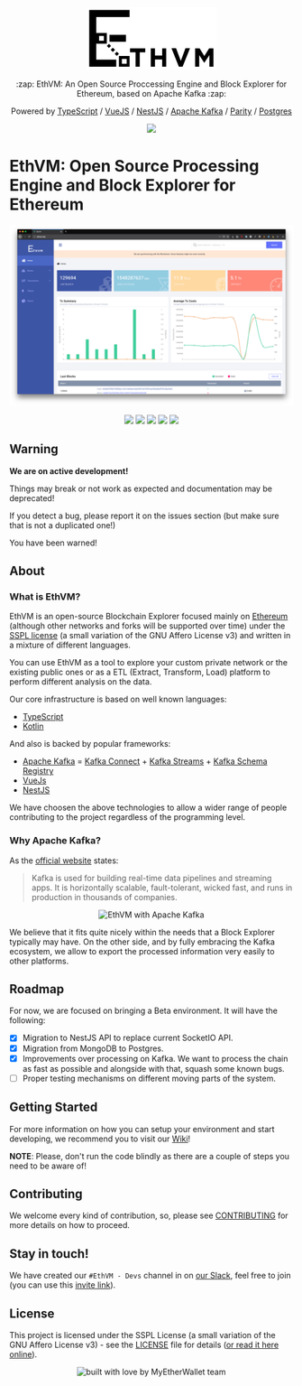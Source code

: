 <div align="center">
  <img src="https://raw.githubusercontent.com/EthVM/ethvm/master/.github/assets/logo.png" alt="ethvm-logo">
  <p>:zap: EthVM: An Open Source Proccessing Engine and Block Explorer for Ethereum, based on Apache Kafka :zap:</p>
  <p>Powered by <a href="https://www.typescriptlang.org/">TypeScript</a> / <a href="https://vuejs.org/">VueJS</a> / <a href="http://nestjs.com/">NestJS</a> / <a href="https://kafka.apache.org/">Apache Kafka</a> / <a href="https://github.com/paritytech/parity-ethereum">Parity</a> / <a href="https://www.postgresql.org">Postgres</a> 
  <p><a href="https://travis-ci.org/EthVM/EthVM.svg?branch=develop""><img src="https://travis-ci.org/EthVM/EthVM.svg?branch=develop"/></a></p>
</div>

# EthVM: Open Source Processing Engine and Block Explorer for Ethereum

![Screenshot example](.github/assets/ethvm.png)

<p align="center">
  <img src="https://raw.githubusercontent.com/EthVM/ethvm/develop/.github/assets/capture-1.png" width="100" />
  <img src="https://raw.githubusercontent.com/EthVM/ethvm/develop/.github/assets/capture-2.png" width="100" />
  <img src="https://raw.githubusercontent.com/EthVM/ethvm/develop/.github/assets/capture-3.png" width="100" /> 
  <img src="https://raw.githubusercontent.com/EthVM/ethvm/develop/.github/assets/capture-4.png" width="100" />
  <img src="https://raw.githubusercontent.com/EthVM/ethvm/develop/.github/assets/capture-5.png" width="100" />
</p>

## Warning

**We are on active development!** 

Things may break or not work as expected and documentation may be deprecated! 

If you detect a bug, please report it on the issues section (but make sure that is not a duplicated one!)

You have been warned!

## About

### What is EthVM?

EthVM is an open-source Blockchain Explorer focused mainly on [Ethereum](https://www.ethereum.org/) (although other networks and forks will be supported over time) under the [SSPL license](https://www.mongodb.com/licensing/server-side-public-license) (a small variation of the GNU Affero License v3) and written in a mixture of different languages. 

You can use EthVM as a tool to explore your custom private network or the existing public ones or as a ETL (Extract, Transform, Load) platform to perform different analysis on the data. 

Our core infrastructure is based on well known languages:

- [TypeScript](https://www.typescriptlang.org/)
- [Kotlin](https://kotlinlang.org/)

And also is backed by popular frameworks:

- [Apache Kafka](https://kafka.apache.org/) = [Kafka Connect](https://docs.confluent.io/current/connect/index.html) + [Kafka Streams](https://kafka.apache.org/documentation/streams/) + [Kafka Schema Registry](https://docs.confluent.io/current/schema-registry/docs/index.html)
- [VueJs](https://vuejs.org/)
- [NestJS](https://nestjs.com/)

We have choosen the above technologies to allow a wider range of people contributing to the project regardless of the programming level.

### Why Apache Kafka?

As the [official website](https://kafka.apache.org/) states:

> Kafka is used for building real-time data pipelines and streaming apps. It is horizontally scalable, fault-tolerant, wicked fast, and runs in production in thousands of companies.

<div align="center">
  <img src="https://raw.githubusercontent.com/EthVM/ethvm/develop/.github/assets/ethvm-diagram.jpg" alt="EthVM with Apache Kafka" width="500" />
</div>

We believe that it fits quite nicely within the needs that a Block Explorer typically may have. On the other side, and by fully embracing the Kafka ecosystem, we allow to export the processed information very easily to other platforms.

## Roadmap

For now, we are focused on bringing a Beta environment. It will have the following:

- [x] Migration to NestJS API to replace current SocketIO API.
- [x] Migration from MongoDB to Postgres.
- [x] Improvements over processing on Kafka. We want to process the chain as fast as possible and alongside with that, squash some known bugs.
- [ ] Proper testing mechanisms on different moving parts of the system.

## Getting Started

For more information on how you can setup your environment and start developing, we recommend you to visit our [Wiki](https://github.com/EthVM/ethvm/wiki/)!

**NOTE**: Please, don't run the code blindly as there are a couple of steps you need to be aware of!

## Contributing

We welcome every kind of contribution, so, please see [CONTRIBUTING](.github/CONTRIBUTING.md) for more details on how to proceed.

## Stay in touch!

We have created our `#EthVM - Devs` channel in on [our Slack](https://myetherwallet.slack.com/), feel free to join (you can use this [invite link](https://join.slack.com/t/myetherwallet/shared_invite/enQtNTc2MjAxMzUxOTc0LWQwNzMzOWEzOGE0NzU2YjcwMDFhMjdlY2YwOWJhMWQ2YzNjZTU5MmFkMTZmYjllZTU1OWVmMmIxM2RkMTgwN2M)).

## License

This project is licensed under the SSPL License (a small variation of the GNU Affero License v3) - see the [LICENSE](LICENSE) file for details ([or read it here online](https://www.mongodb.com/licensing/server-side-public-license)).

<div align="center">
  <img src="https://forthebadge.com/images/badges/built-with-love.svg" alt="built with love by MyEtherWallet team" />
</div>
